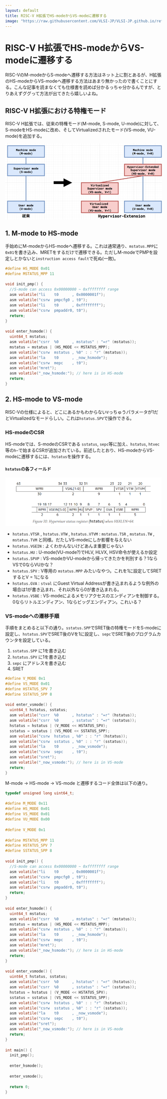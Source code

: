 ```yaml
---
layout: default
title: RISC-V H拡張でHS-modeからVS-modeに遷移する
image: "https://raw.githubusercontent.com/VLSI-JP/VLSI-JP.github.io/refs/heads/main/images/RISCV_H_extension/h_priviledge.png"
---
```


# RISC-V H拡張でHS-modeからVS-modeに遷移する

RISC-VのM-modeからS-modeへ遷移する方法はネット上に割とあるが、H拡張のHS-modeからVS-modeへ遷移する方法はあまり無かったので書くことにする。こんな記事を読まなくても仕様書を読めば分かるっちゃ分かるんですが、とりあえずググって方法が出てきたら嬉しいよね。

## RISC-V H拡張における特権モード

RISC-V H拡張では、従来の特権モード(M-mode, S-mode, U-mode)に対して、S-modeをHS-modeに改め、そしてVirtualizedされたモード(VS-mode, VU-mode)を追加する。

![](https://raw.githubusercontent.com/VLSI-JP/VLSI-JP.github.io/refs/heads/main/images/RISCV_H_extension/h_priviledge.png)

## 1. M-mode to HS-mode

手始めにM-modeからHS-modeへ遷移する。これは通常通り、`mstatus.MPP`に`0x01`を書き込み、MRETをするだけで遷移できる。ただしM-modeでPMPを設定しとかないと`instruction access fault`で死ぬ(一敗)。

```c
#define HS_MODE 0x01
#define MSTATUS_MPP 11

void init_pmp() {
  //S-mode can access 0x00000000 ~ 0xffffffff range
  asm volatile("li    t0      , 0x0000001f");
  asm volatile("csrw  pmpcfg0 , t0");
  asm volatile("li    t0      , 0xffffffff");
  asm volatile("csrw  pmpaddr0, t0");
  return;
}

void enter_hsmode() {
  uint64_t mstatus;
  asm volatile("csrr  %0      , mstatus" : "=r" (mstatus));
  mstatus = mstatus | (HS_MODE << MSTATUS_MPP);
  asm volatile("csrw  mstatus , %0" : : "r" (mstatus));
  asm volatile("la    t0      , _now_hsmode");
  asm volatile("csrw  mepc    , t0");
  asm volatile("mret");
  asm volatile("_now_hsmode:"); // here is in HS-mode
  return;
}
```

## 2. HS-mode to VS-mode

RISC-Vの仕様によると、どこにあるかもわからない`V`っちゅうパラメータが1だとVirtualizedなモードらしい。これは`hstatus.SPV`で操作できる。

### HS-modeのCSR

HS-modeでは、S-modeのCSRである `sstatus`, `sepc`等に加え、`hstatus`, `htvec`等の`h~`で始まるCSRが追加されている。前述したとおり、HS-modeからVS-modeに遷移するには、`hstatus`を操作する。

#### `hstatus`の各フィールド

![](https://raw.githubusercontent.com/VLSI-JP/VLSI-JP.github.io/refs/heads/main/images/RISCV_H_extension/hstatus.png)

- `hstatus.VTSR` , `hstatus.VTW` , `hstatus.VTVM` : `mstatus.TSR` , `mstatus.TW` , `mstatus.TVM` と同様。だたしVS-modeにしか影響を与えない
- `hstatus.VGEIN` : よくわかんないけどあんま重要じゃない
- `hstatus.HU` : U-mode(VU-mode?)でHLV, HLVX, HSV命令が使えるか設定
- `hstatus.SPVP` : VS-modeかVU-modeから帰ってきたかを判別する？1ならVSで0ならVUかな？
- `hstatus.SPV` : V専用の `mstatus.MPP` みたいなやつ。これを1に設定してSRETするとV = 1になる
- `hstatus.GVA` : `stval` にGuest Virtual Addressが書き込まれるような例外の場合は1が書き込まれ、それ以外なら0が書き込まれる。
- `hstatus.VSBE` : VS-modeによるメモリアクセスのエンディアンを制御する。0ならリトルエンディアン、1ならビッグエンディアン。これいる？

### VS-modeへの遷移手順

手順をまとめると以下の通り。`sstatus.SPP`でSRET後の特権モードをS-modeに設定し、`hstatus.SPV`でSRET後のVを1に設定し、`sepc`でSRET後のプログラムカウンタを設定している。

1. `sstatus.SPP` に1を書き込む
2. `hstatus.SPV` に1を書き込む
3. `sepc` にアドレスを書き込む
4. SRET

```c
#define V_MODE 0x1
#define VS_MODE 0x01
#define HSTATUS_SPV 7
#define SSTATUS_SPP 8

void enter_vsmode() {
  uint64_t hstatus, sstatus;
  asm volatile("csrr  %0      , hstatus" : "=r" (hstatus));
  asm volatile("csrr  %0      , sstatus" : "=r" (sstatus));
  hstatus = hstatus | (V_MODE << HSTATUS_SPV);
  sstatus = sstatus | (VS_MODE << SSTATUS_SPP);
  asm volatile("csrw  hstatus , %0" : : "r" (hstatus));
  asm volatile("csrw  sstatus , %0" : : "r" (sstatus));
  asm volatile("la    t0      , _now_vsmode");
  asm volatile("csrw  sepc    , t0");
  asm volatile("sret");
  asm volatile("_now_vsmode:"); // here is in VS-mode
  return;
}
```

M-mode -> HS-mode -> VS-mode と遷移するコード全体は以下の通り。

```c
typedef unsigned long uint64_t;

#define M_MODE 0x11
#define HS_MODE 0x01
#define VS_MODE 0x01
#define VU_MODE 0x00

#define V_MODE 0x1

#define MSTATUS_MPP 11
#define HSTATUS_SPV 7
#define SSTATUS_SPP 8

void init_pmp() {
  //S-mode can access 0x00000000 ~ 0xffffffff range
  asm volatile("li    t0      , 0x0000001f");
  asm volatile("csrw  pmpcfg0 , t0");
  asm volatile("li    t0      , 0xffffffff");
  asm volatile("csrw  pmpaddr0, t0");
  return;
}

void enter_hsmode() {
  uint64_t mstatus;
  asm volatile("csrr  %0      , mstatus" : "=r" (mstatus));
  mstatus = mstatus | (HS_MODE << MSTATUS_MPP);
  asm volatile("csrw  mstatus , %0" : : "r" (mstatus));
  asm volatile("la    t0      , _now_hsmode");
  asm volatile("csrw  mepc    , t0");
  asm volatile("mret");
  asm volatile("_now_hsmode:"); // here is in HS-mode
  return;
}

void enter_vsmode() {
  uint64_t hstatus, sstatus;
  asm volatile("csrr  %0      , hstatus" : "=r" (hstatus));
  asm volatile("csrr  %0      , sstatus" : "=r" (sstatus));
  hstatus = hstatus | (V_MODE << HSTATUS_SPV);
  sstatus = sstatus | (VS_MODE << SSTATUS_SPP);
  asm volatile("csrw  hstatus , %0" : : "r" (hstatus));
  asm volatile("csrw  sstatus , %0" : : "r" (sstatus));
  asm volatile("la    t0      , _now_vsmode");
  asm volatile("csrw  sepc    , t0");
  asm volatile("sret");
  asm volatile("_now_vsmode:"); // here is in VS-mode
  return;
}

int main() {
  init_pmp();

  enter_hsmode();

  enter_vsmode();

  return 0;
}
```

